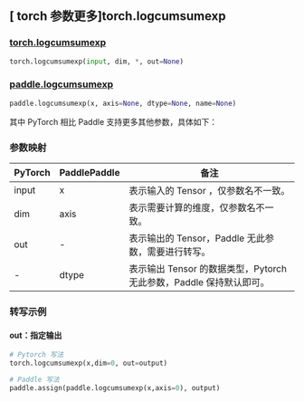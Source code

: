 ## [ torch 参数更多]torch.logcumsumexp

### [torch.logcumsumexp](https://pytorch.org/docs/stable/generated/torch.logcumsumexp.html#torch-logcumsumexp)

```python
torch.logcumsumexp(input, dim, *, out=None)
```

### [paddle.logcumsumexp](https://www.paddlepaddle.org.cn/documentation/docs/zh/api/paddle/logcumsumexp_cn.html#logcumsumexp)

```python
paddle.logcumsumexp(x, axis=None, dtype=None, name=None)
```

其中 PyTorch 相比 Paddle 支持更多其他参数，具体如下：

### 参数映射

| PyTorch | PaddlePaddle | 备注                                                                |
| ------- | ------------ | ------------------------------------------------------------------- |
| input   | x            | 表示输入的 Tensor ，仅参数名不一致。                                |
| dim     | axis         | 表示需要计算的维度，仅参数名不一致。                                |
| out     | -            | 表示输出的 Tensor，Paddle 无此参数，需要进行转写。                 |
| -       | dtype        | 表示输出 Tensor 的数据类型，Pytorch 无此参数，Paddle 保持默认即可。 |

### 转写示例

#### out：指定输出

```python
# Pytorch 写法
torch.logcumsumexp(x,dim=0, out=output)

# Paddle 写法
paddle.assign(paddle.logcumsumexp(x,axis=0), output)
```

